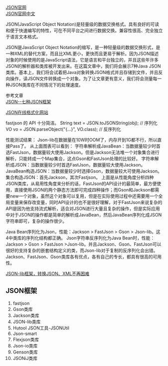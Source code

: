 [JSON官网](https://www.json.org/json-en.html)  
[JSON官网中文](http://www.json.org/json-zh.html)  




JSON(JavaScript Object Notation)是轻量级的数据交换格式。具有良好的可读和便于快速编写的特性，可在不同平台之间进行数据交换。兼容性很高、完全独立于语言文本格式。

JSON是JavaScript Object Notation的缩写，是一种轻量级的数据交换形式，是一种XML的替代方案，而且比XML更小，更快而且更易于解析。因为JSON描述对象的时候使用的是JavaScript语法，它是语言和平台独立的，并且这些年许多JSON的解析器和类库被开发出来。在这篇文章中，我们将会展示7种Java JSON类库。基本上，我们将会试着把Java对象转换JSON格式并且存储到文件，并且反向操作，读JSON文件转换成一个对象。为了让文章更有意义，我们将会测量每一种JSON类库在不同情况下的处理速度。


参考文章  
[JSON--七种JSON框架](http://blog.csdn.net/j080624/article/details/54574594)

[JSON在线格式化网站](http://www.bejson.com)



fastjson 的 API 十分简洁。
String text = JSON.toJSONString(obj); // 序列化
VO vo = JSON.parseObject("{...}", VO.class); // 反序列化



性能测试结果：
Json-lib在数据量在10W时OOM了，内存开到1G都不行，所以直接Pass了。 
从上面图表可以看到：
字符串解析成JavaBean：当数据量较少时首选FastJson，数据量较大使用Jackson。但是Jackson无法堆一个对象集合进行解析，只能转成一个Map集合，这点Gson和FastJson处理的比较好。
字符串解析成JSON：当数据量较少时首选FastJson，数据量较大使用Jackson。
JavaBean构造JSON：当数据量较少时选择Gson，数据量较大可使用Jackson。
集合构造JSON：首先Jackson，其次Fastjson。
上面是从性能角度分析四种JSON类库，从易用性角度来分析的话，FastJson的API设计的最简单，最方便使用，直接使用JSON的两个静态方法即可完成四种操作；而Gson和Jackson都需要new一个对象，虽然这个对象可以复用，但是在实际使用过程中还需要用一个全局变量来保存改变量，同时API设计的也不是很好理解，对于FastJson来说复杂的API是因为他支持流式解析，适合对JSON进行大量且复杂的操作，但是实际应用中对于JSON的操作都是简单的解析成JavaBean，然后JavaBean序列化成JSON字符串即可，复杂的操作很少。 


Java Bean序列化为Json，性能：Jackson > FastJson > Gson > Json-lib。这4中类库的序列化结构都正确。
Json字符串反序列化为Java Bean时，性能：Jackson > Gson > FastJson >Json-lib。并且Jackson、Gson、FastJson可以很好的支持复杂的嵌套结构定义的类，而Json-lib对于复制的反序列化会出错。
Jackson、FastJson、Gson类库各有优点，各有自己的专长，都具有很高的可用性。



[JSON-lib框架，转换JSON、XML不再困难](https://www.kancloud.cn/digest/json-xml/140871)




## JSON框架

1. fastjson
2. Gson类库
3. Jackson类库
4. JSON-lib类库
5. Hutool JSON工具-JSONUtil
6. Json-smart
7. Flexjson类库
8. Json-io类库
9. Genson类库
10. JSONiJ类库

